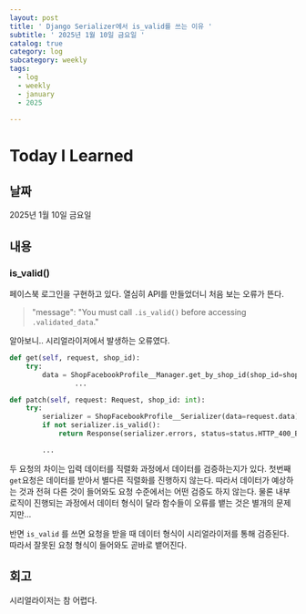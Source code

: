 ```yaml
---
layout: post
title: ' Django Serializer에서 is_valid를 쓰는 이유 '
subtitle: ' 2025년 1월 10일 금요일 '
catalog: true
category: log
subcategory: weekly
tags:
  - log
  - weekly
  - january
  - 2025

---
```


# Today I Learned

## 날짜

2025년 1월 10일 금요일

## 내용

### is_valid()

페이스북 로그인을 구현하고 있다. 열심히 API를 만들었더니 처음 보는 오류가 뜬다.

> "message": "You must call `.is_valid()` before accessing `.validated_data`."
> 

 알아보니.. 시리얼라이저에서 발생하는 오류였다.

```python
def get(self, request, shop_id):
    try:
        data = ShopFacebookProfile__Manager.get_by_shop_id(shop_id=shop_id)
				...

def patch(self, request: Request, shop_id: int):
    try:
        serializer = ShopFacebookProfile__Serializer(data=request.data)
        if not serializer.is_valid():
            return Response(serializer.errors, status=status.HTTP_400_BAD_REQUEST)

        ...
```

 두 요청의 차이는 입력 데이터를 직렬화 과정에서 데이터를 검증하는지가 있다. 첫번째 `get`요청은 데이터를 받아서 별다른 직렬화를 진행하지 않는다. 따라서 데이터가 예상하는 것과 전혀 다른 것이 들어와도 요청 수준에서는 어떤 검증도 하지 않는다. 물론 내부 로직이 진행되는 과정에서 데이터 형식이 달라 함수들이 오류를 뱉는 것은 별개의 문제지만…

 반면 `is_valid` 를 쓰면 요청을 받을 때 데이터 형식이 시리얼라이저를 통해 검증된다. 따라서 잘못된 요청 형식이 들어와도 곧바로 뱉어진다.

## 회고

시리얼라이저는 참 어렵다.